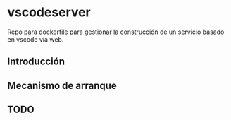 # vscodeserver
Repo para dockerfile para gestionar la construcción de un servicio basado en vscode via web.
## Introducción
## Mecanismo de arranque
## TODO
